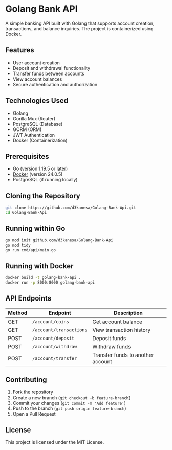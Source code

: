# Golang Bank API

A simple banking API built with Golang that supports account creation, transactions, and balance inquiries. The project is containerized using Docker.

## Features
- User account creation
- Deposit and withdrawal functionality
- Transfer funds between accounts
- View account balances
- Secure authentication and authorization

## Technologies Used
- Golang
- Gorilla Mux (Router)
- PostgreSQL (Database)
- GORM (ORM)
- JWT Authentication
- Docker (Containerization)

## Prerequisites
- [Go](https://golang.org/dl/) (version 1.19.5 or later)
- [Docker](https://www.docker.com/get-started) (version 24.0.5)
- PostgreSQL (if running locally)

## Cloning the Repository

```sh
git clone https://github.com/d3kanesa/Golang-Bank-Api.git
cd Golang-Bank-Api
```

## Running within Go

```sh
go mod init github.com/d3kanesa/Golang-Bank-Api
go mod tidy
go run cmd/api/main.go
```

## Running with Docker

```sh
docker build -t golang-bank-api .
docker run -p 8000:8000 golang-bank-api
```

## API Endpoints

| Method | Endpoint               | Description                 |
|--------|------------------------|-----------------------------|
| GET    | `/account/coins`       | Get account balance        |
| GET    | `/account/transactions`| View transaction history   |
| POST   | `/account/deposit`     | Deposit funds              |
| POST   | `/account/withdraw`    | Withdraw funds             |
| POST   | `/account/transfer`    | Transfer funds to another account |

## Contributing
1. Fork the repository
2. Create a new branch (`git checkout -b feature-branch`)
3. Commit your changes (`git commit -m 'Add feature'`)
4. Push to the branch (`git push origin feature-branch`)
5. Open a Pull Request

## License
This project is licensed under the MIT License.

